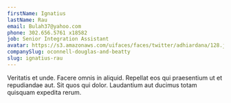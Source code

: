 ```yaml
---
firstName: Ignatius
lastName: Rau
email: Bulah37@yahoo.com
phone: 302.656.5761 x18582
job: Senior Integration Assistant
avatar: https://s3.amazonaws.com/uifaces/faces/twitter/adhiardana/128.jpg
companySlug: oconnell-douglas-and-beatty
slug: ignatius-rau
---
```

Veritatis et unde. Facere omnis in aliquid. Repellat eos qui praesentium ut et repudiandae aut. Sit quos qui dolor. Laudantium aut ducimus totam quisquam expedita rerum.
